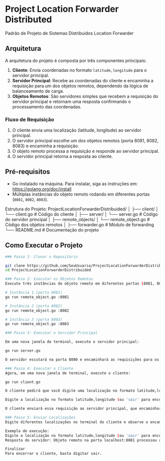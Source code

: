 # Project Location Forwarder Distributed

Padrão de Projeto de Sistemas Distribuídos Location Forwarder

## Arquitetura

A arquitetura do projeto é composta por três componentes principais:

1. **Cliente**: Envia coordenadas no formato `latitude,longitude` para o servidor principal.
2. **Servidor Principal**: Recebe as coordenadas do cliente e encaminha a requisição para um dos objetos remotos, dependendo da lógica de balanceamento de carga.
3. **Objetos Remotos**: São servidores simples que recebem a requisição do servidor principal e retornam uma resposta confirmando o processamento das coordenadas.

### Fluxo de Requisição

1. O cliente envia uma localização (latitude, longitude) ao servidor principal.
2. O servidor principal escolhe um dos objetos remotos (porta 8081, 8082, 8083) e encaminha a requisição.
3. O objeto remoto processa a requisição e responde ao servidor principal.
4. O servidor principal retorna a resposta ao cliente.

## Pré-requisitos

- Go instalado na máquina. Para instalar, siga as instruções em: https://golang.org/doc/install
- Múltiplas instâncias do objeto remoto rodando em diferentes portas (`8081`, `8082`, `8083`).

Estrutura do Projeto:
ProjectLocationForwarderDistribuided/
│
├── client/
│   └── client.go          # Código do cliente
│
├── server/
│   └── server.go          # Código do servidor principal
│
├── remote_objects/
│   └── remote_object.go   # Código dos objetos remotos
│
├── forwarder.go           # Módulo de forwarding
└── README.md              # Documentação do projeto

## Como Executar o Projeto
```bash
### Passo 1: Clonar o Repositório

git clone https://github.com/SeuUsuario/ProjectLocationForwarderDistribuided.git
cd ProjectLocationForwarderDistribuided

### Passo 2: Executar os Objetos Remotos
Execute três instâncias do objeto remoto em diferentes portas (8081, 8082, 8083).

# Instância 1 (porta 8081)
go run remote_object.go :8081

# Instância 2 (porta 8082)
go run remote_object.go :8082

# Instância 3 (porta 8083)
go run remote_object.go :8083

### Passo 3: Executar o Servidor Principal

Em uma nova janela de terminal, execute o servidor principal:

go run server.go

O servidor escutará na porta 8080 e encaminhará as requisições para os objetos remotos.

### Passo 4: Executar o Cliente
Agora, em uma nova janela de terminal, execute o cliente:

go run client.go

O cliente pedirá que você digite uma localização no formato latitude,longitude. Exemplo:

Digite a localização no formato latitude,longitude (ou 'sair' para encerrar): 12.34,56.78

O cliente enviará essa requisição ao servidor principal, que encaminhará a mensagem a um dos objetos remotos. A resposta será exibida no terminal do cliente.

### Passo 5: Enviar Localizações
Digite diferentes localizações no terminal do cliente e observe o encaminhamento de requisições entre o servidor e os objetos remotos.

Exemplo de execução:
Digite a localização no formato latitude,longitude (ou 'sair' para encerrar): 11,22
Resposta do servidor: Objeto remoto na porta localhost:8081 processou a requisição: 11,22

Finalizar
Para encerrar o cliente, basta digitar sair.

